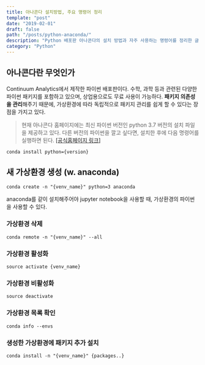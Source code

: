 ```yaml
---
title: 아나콘다 설치방법, 주요 명령어 정리
template: "post"
date: "2019-02-01"
draft: false
path: "/posts/python-anaconda/"
description: "Python 배포판 아나콘다의 설치 방법과 자주 사용하는 명령어를 정리한 글입니다."
category: "Python"
---
```


## 아나콘다란 무엇인가

Continuum Analytics에서 제작한 파이썬 배포판이다. 수학, 과학 등과 관련된 다양한 파이썬 패키지를 포함하고 있으며, 상업용으로도 무료 사용이 가능하다. **패키지 의존성을 관리**해주기 때문에, 가상환경에 따라 독립적으로 패키지 관리를 쉽게 할 수 있다는 장점을 가지고 있다.

> 현재 아나콘다 홈페이지에는 최신 파이썬 버전인 python 3.7 버전의 설치 파일을 제공하고 있다. 다른 버전의 파이썬을 깔고 싶다면, 설치한 후에 다음 명령어를 실행하면 된다. [[공식홈페이지 링크]](http://docs.anaconda.com/anaconda/user-guide/faq/#how-do-i-get-the-latest-anaconda-with-python-3-5)

    conda install python={version}

## 새 가상환경 생성 (w. anaconda)

    conda create -n "{venv_name}" python=3 anaconda

anaconda를 같이 설치해주어야 jupyter notebook을 사용할 때, 가상환경의 파이썬을 사용할 수 있다.

### 가상환경 삭제

    conda remote -n "{venv_name}" --all

### 가상환경 활성화

    source activate {venv_name}

### 가상환경 비활성화

    source deactivate

### 가상환경 목록 확인

    conda info --envs

### 생성한 가상환경에 패키지 추가 설치

    conda install -n "{venv_name}" {packages..}
